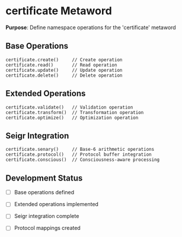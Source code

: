 # certificate Metaword

**Purpose**: Define namespace operations for the 'certificate' metaword

## Base Operations

```hyphos
certificate.create()     // Create operation
certificate.read()       // Read operation  
certificate.update()     // Update operation
certificate.delete()     // Delete operation
```

## Extended Operations

```hyphos
certificate.validate()   // Validation operation
certificate.transform()  // Transformation operation
certificate.optimize()   // Optimization operation
```

## Seigr Integration

```hyphos
certificate.senary()     // Base-6 arithmetic operations
certificate.protocol()   // Protocol buffer integration
certificate.conscious()  // Consciousness-aware processing
```

## Development Status

- [ ] Base operations defined
- [ ] Extended operations implemented  
- [ ] Seigr integration complete
- [ ] Protocol mappings created

